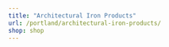 ```yaml
---
title: "Architectural Iron Products"
url: /portland/architectural-iron-products/
shop: shop
---
```

